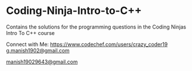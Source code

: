 # Coding-Ninja-Intro-to-C++
Contains the solutions for the programming questions in the Coding Ninjas Intro To C++ course 








Connect with Me:
https://www.codechef.com/users/crazy_coder19
g.manish1902@gmail.com


manish19029643@gmail.com
